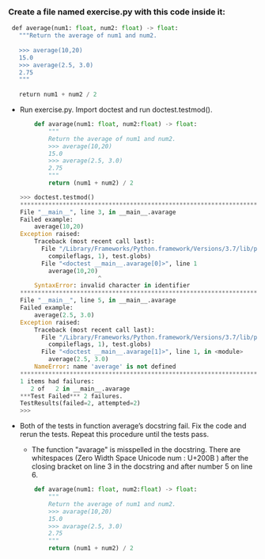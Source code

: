 ### Create a file named exercise.py with this code inside it:

```python
 ​def​ average(num1: float, num2: float) -> float:
​   """Return the average of num1 and num2.​
​   
​   >>> average(10,20)​
​   15.0​
​   >>> average(2.5, 3.0)​
​   2.75​
​   """​
​   
​   return​ num1 + num2 / 2
```
 - Run exercise.py. Import doctest and run doctest.testmod().
    ```python
        def avarage(num1: float, num2:float) -> float:
            """
            Return the average of num1 and num2.​
            >>> average(10,20)​
            15.0
            >>> average(2.5, 3.0)
            2.75​
            """
            return (num1 + num2) / 2 

    >>> doctest.testmod()
    **********************************************************************
    File "__main__", line 3, in __main__.avarage
    Failed example:
        average(10,20)​
    Exception raised:
        Traceback (most recent call last):
          File "/Library/Frameworks/Python.framework/Versions/3.7/lib/python3.7/doctest.py", line 1329, in __run
            compileflags, 1), test.globs)
          File "<doctest __main__.avarage[0]>", line 1
            average(10,20)​
                          ^
        SyntaxError: invalid character in identifier
    **********************************************************************
    File "__main__", line 5, in __main__.avarage
    Failed example:
        average(2.5, 3.0)
    Exception raised:
        Traceback (most recent call last):
          File "/Library/Frameworks/Python.framework/Versions/3.7/lib/python3.7/doctest.py", line 1329, in __run
            compileflags, 1), test.globs)
          File "<doctest __main__.avarage[1]>", line 1, in <module>
            average(2.5, 3.0)
        NameError: name 'average' is not defined
    **********************************************************************
    1 items had failures:
       2 of   2 in __main__.avarage
    ***Test Failed*** 2 failures.
    TestResults(failed=2, attempted=2)
    >>> 
    ```

 - Both of the tests in function average’s docstring fail. Fix the code and rerun the tests. Repeat this procedure until the tests pass.
    
    - The function "avarage" is misspelled in the docstring. There are whitespaces (Zero Width Space Unicode num : U+200B ) after the closing bracket on line 3 in the docstring and after number 5 on line 6.
     

    ```python
        def avarage(num1: float, num2:float) -> float:
            """
            Return the average of num1 and num2.​
            >>> avarage(10,20)
            15.0
            >>> avarage(2.5, 3.0)
            2.75
            """
            return (num1 + num2) / 2 
    ```